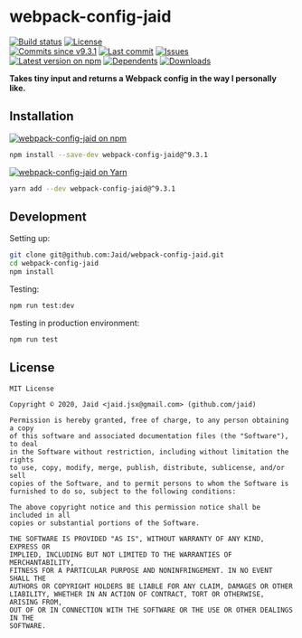 # webpack-config-jaid


<a href="https://actions-badge.atrox.dev/Jaid/webpack-config-jaid/goto"><img src="https://img.shields.io/endpoint.svg?style=flat-square&url=https%3A%2F%2Factions-badge.atrox.dev%2FJaid%2Fwebpack-config-jaid%2Fbadge" alt="Build status"/></a> <a href="https://raw.githubusercontent.com/Jaid/webpack-config-jaid/master/license.txt"><img src="https://img.shields.io/github/license/Jaid/webpack-config-jaid?style=flat-square" alt="License"/></a>  
<a href="https://github.com/Jaid/webpack-config-jaid/commits"><img src="https://img.shields.io/github/commits-since/Jaid/webpack-config-jaid/v9.3.1?style=flat-square&logo=github" alt="Commits since v9.3.1"/></a> <a href="https://github.com/Jaid/webpack-config-jaid/commits"><img src="https://img.shields.io/github/last-commit/Jaid/webpack-config-jaid?style=flat-square&logo=github" alt="Last commit"/></a> <a href="https://github.com/Jaid/webpack-config-jaid/issues"><img src="https://img.shields.io/github/issues/Jaid/webpack-config-jaid?style=flat-square&logo=github" alt="Issues"/></a>  
<a href="https://npmjs.com/package/webpack-config-jaid"><img src="https://img.shields.io/npm/v/webpack-config-jaid?style=flat-square&logo=npm&label=latest%20version" alt="Latest version on npm"/></a> <a href="https://github.com/Jaid/webpack-config-jaid/network/dependents"><img src="https://img.shields.io/librariesio/dependents/npm/webpack-config-jaid?style=flat-square&logo=npm" alt="Dependents"/></a> <a href="https://npmjs.com/package/webpack-config-jaid"><img src="https://img.shields.io/npm/dm/webpack-config-jaid?style=flat-square&logo=npm" alt="Downloads"/></a>

**Takes tiny input and returns a Webpack config in the way I personally like.**












## Installation
<a href="https://npmjs.com/package/webpack-config-jaid"><img src="https://img.shields.io/badge/npm-webpack--config--jaid-C23039?style=flat-square&logo=npm" alt="webpack-config-jaid on npm"/></a>
```bash
npm install --save-dev webpack-config-jaid@^9.3.1
```
<a href="https://yarnpkg.com/package/webpack-config-jaid"><img src="https://img.shields.io/badge/Yarn-webpack--config--jaid-2F8CB7?style=flat-square&logo=yarn&logoColor=white" alt="webpack-config-jaid on Yarn"/></a>
```bash
yarn add --dev webpack-config-jaid@^9.3.1
```







## Development



Setting up:
```bash
git clone git@github.com:Jaid/webpack-config-jaid.git
cd webpack-config-jaid
npm install
```
Testing:
```bash
npm run test:dev
```
Testing in production environment:
```bash
npm run test
```


## License
```text
MIT License

Copyright © 2020, Jaid <jaid.jsx@gmail.com> (github.com/jaid)

Permission is hereby granted, free of charge, to any person obtaining a copy
of this software and associated documentation files (the "Software"), to deal
in the Software without restriction, including without limitation the rights
to use, copy, modify, merge, publish, distribute, sublicense, and/or sell
copies of the Software, and to permit persons to whom the Software is
furnished to do so, subject to the following conditions:

The above copyright notice and this permission notice shall be included in all
copies or substantial portions of the Software.

THE SOFTWARE IS PROVIDED "AS IS", WITHOUT WARRANTY OF ANY KIND, EXPRESS OR
IMPLIED, INCLUDING BUT NOT LIMITED TO THE WARRANTIES OF MERCHANTABILITY,
FITNESS FOR A PARTICULAR PURPOSE AND NONINFRINGEMENT. IN NO EVENT SHALL THE
AUTHORS OR COPYRIGHT HOLDERS BE LIABLE FOR ANY CLAIM, DAMAGES OR OTHER
LIABILITY, WHETHER IN AN ACTION OF CONTRACT, TORT OR OTHERWISE, ARISING FROM,
OUT OF OR IN CONNECTION WITH THE SOFTWARE OR THE USE OR OTHER DEALINGS IN THE
SOFTWARE.
```
